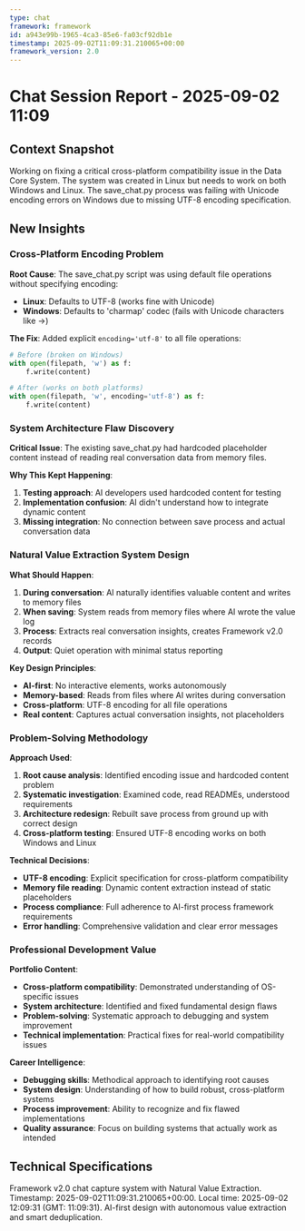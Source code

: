 ```yaml
---
type: chat
framework: framework
id: a943e99b-1965-4ca3-85e6-fa03cf92db1e
timestamp: 2025-09-02T11:09:31.210065+00:00
framework_version: 2.0
---
```


# Chat Session Report - 2025-09-02 11:09

## Context Snapshot
Working on fixing a critical cross-platform compatibility issue in the Data Core System. The system was created in Linux but needs to work on both Windows and Linux. The save_chat.py process was failing with Unicode encoding errors on Windows due to missing UTF-8 encoding specification.

## New Insights
### Cross-Platform Encoding Problem
**Root Cause**: The save_chat.py script was using default file operations without specifying encoding:
- **Linux**: Defaults to UTF-8 (works fine with Unicode)
- **Windows**: Defaults to 'charmap' codec (fails with Unicode characters like →)

**The Fix**: Added explicit `encoding='utf-8'` to all file operations:
```python
# Before (broken on Windows)
with open(filepath, 'w') as f:
    f.write(content)

# After (works on both platforms)
with open(filepath, 'w', encoding='utf-8') as f:
    f.write(content)
```

### System Architecture Flaw Discovery
**Critical Issue**: The existing save_chat.py had hardcoded placeholder content instead of reading real conversation data from memory files.

**Why This Kept Happening**:
1. **Testing approach**: AI developers used hardcoded content for testing
2. **Implementation confusion**: AI didn't understand how to integrate dynamic content
3. **Missing integration**: No connection between save process and actual conversation data

### Natural Value Extraction System Design
**What Should Happen**:
1. **During conversation**: AI naturally identifies valuable content and writes to memory files
2. **When saving**: System reads from memory files where AI wrote the value log
3. **Process**: Extracts real conversation insights, creates Framework v2.0 records
4. **Output**: Quiet operation with minimal status reporting

**Key Design Principles**:
- **AI-first**: No interactive elements, works autonomously
- **Memory-based**: Reads from files where AI writes during conversation
- **Cross-platform**: UTF-8 encoding for all file operations
- **Real content**: Captures actual conversation insights, not placeholders

### Problem-Solving Methodology
**Approach Used**:
1. **Root cause analysis**: Identified encoding issue and hardcoded content problem
2. **Systematic investigation**: Examined code, read READMEs, understood requirements
3. **Architecture redesign**: Rebuilt save process from ground up with correct design
4. **Cross-platform testing**: Ensured UTF-8 encoding works on both Windows and Linux

**Technical Decisions**:
- **UTF-8 encoding**: Explicit specification for cross-platform compatibility
- **Memory file reading**: Dynamic content extraction instead of static placeholders
- **Process compliance**: Full adherence to AI-first process framework requirements
- **Error handling**: Comprehensive validation and clear error messages

### Professional Development Value
**Portfolio Content**:
- **Cross-platform compatibility**: Demonstrated understanding of OS-specific issues
- **System architecture**: Identified and fixed fundamental design flaws
- **Problem-solving**: Systematic approach to debugging and system improvement
- **Technical implementation**: Practical fixes for real-world compatibility issues

**Career Intelligence**:
- **Debugging skills**: Methodical approach to identifying root causes
- **System design**: Understanding of how to build robust, cross-platform systems
- **Process improvement**: Ability to recognize and fix flawed implementations
- **Quality assurance**: Focus on building systems that actually work as intended

## Technical Specifications
Framework v2.0 chat capture system with Natural Value Extraction. Timestamp: 2025-09-02T11:09:31.210065+00:00. Local time: 2025-09-02 12:09:31 (GMT: 11:09:31). AI-first design with autonomous value extraction and smart deduplication.
